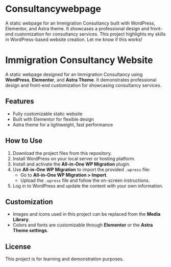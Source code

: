 # Consultancywebpage
A static webpage for an Immigration Consultancy built with WordPress, Elementor, and Astra theme. It showcases a professional design and front-end customization for consultancy services. This project highlights my skills in WordPress-based website creation.  Let me know if this works!


# Immigration Consultancy Website

A static webpage designed for an Immigration Consultancy using **WordPress**, **Elementor**, and **Astra Theme**. It demonstrates professional design and front-end customization for showcasing consultancy services.

## Features
- Fully customizable static website
- Built with Elementor for flexible design
- Astra theme for a lightweight, fast performance

## How to Use
1. Download the project files from this repository.
2. Install WordPress on your local server or hosting platform.
3. Install and activate the **All-in-One WP Migration** plugin.
4. Use **All-in-One WP Migration** to import the provided `.wpress` file:
   - Go to **All-in-One WP Migration > Import**.
   - Upload the `.wpress` file and follow the on-screen instructions.
5. Log in to WordPress and update the content with your own information.

## Customization
- Images and icons used in this project can be replaced from the **Media Library**.
- Colors and fonts are customizable through **Elementor** or the **Astra Theme settings**.

## License
This project is for learning and demonstration purposes.
